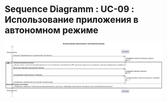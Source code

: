 # Sequence Diagramm : UC-09 : Использование приложения в автономном режиме 

![Sequence Diagramm : UC-09 : Использование приложения в автономном режиме](seq9.png)